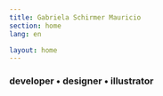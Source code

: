 ```yaml
---
title: Gabriela Schirmer Mauricio
section: home
lang: en

layout: home
---
```


<div class="gsm-about">
  <h3>
    developer • designer • illustrator
  </h3>
</div>